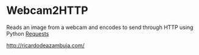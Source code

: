# Webcam2HTTP
Reads an image from a webcam and encodes to send through HTTP using Python [Requests](http://docs.python-requests.org)  


http://ricardodeazambuja.com/

